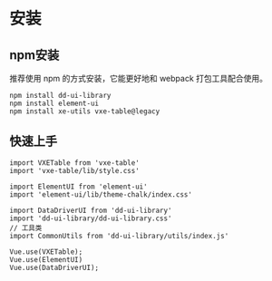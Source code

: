 # 安装

## npm安装

推荐使用 npm 的方式安装，它能更好地和 webpack 打包工具配合使用。

```
npm install dd-ui-library
npm install element-ui
npm install xe-utils vxe-table@legacy
```
## 快速上手
```
import VXETable from 'vxe-table'
import 'vxe-table/lib/style.css'

import ElementUI from 'element-ui'
import 'element-ui/lib/theme-chalk/index.css'

import DataDriverUI from 'dd-ui-library'
import 'dd-ui-library/dd-ui-library.css'
// 工具类
import CommonUtils from 'dd-ui-library/utils/index.js'

Vue.use(VXETable);
Vue.use(ElementUI)
Vue.use(DataDriverUI);
```
